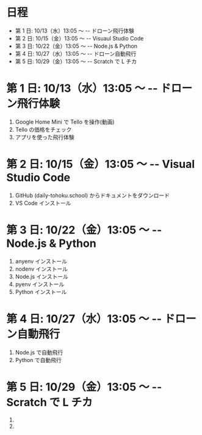 # 日程
- 第 1 日:  10/13（水）13:05 〜  -- ドローン飛行体験
- 第 2 日:  10/15（金）13:05 〜  -- Visuaul Studio Code
- 第 3 日:  10/22（金）13:05 〜  -- Node.js & Python
- 第 4 日:  10/27（水）13:05 〜  -- ドローン自動飛行
- 第 5 日:  10/29（金）13:05 〜  -- Scratch で L チカ
<p></p>

# 第 1 日: 10/13（水）13:05 〜 -- ドローン飛行体験
1. Google Home Mini で Tello を操作(動画)
2. Tello の価格をチェック
3. アプリを使った飛行体験
<p></p>

# 第 2 日: 10/15（金）13:05 〜 -- Visual Studio Code
1. GitHub (daily-tohoku.school) からドキュメントをダウンロード
2. VS Code インストール
<p></p>

<p></p>
<div class="page-break"></div>

# 第 3 日: 10/22（金）13:05 〜 -- Node.js & Python
1. anyenv インストール
2. nodenv インストール
3. Node.js インストール
4. pyenv インストール
5. Python インストール
<p></p>

# 第 4 日: 10/27（水）13:05 〜 -- ドローン自動飛行
1. Node.js で自動飛行
2. Python で自動飛行
<p></p>

# 第 5 日: 10/29（金）13:05 〜 -- Scratch で L チカ
1.
2.
<p></p>
<div class="page-break"></div>
